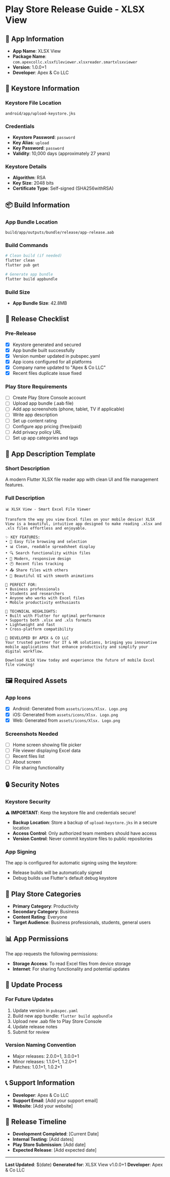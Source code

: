 # Play Store Release Guide - XLSX View

## 📱 App Information
- **App Name**: XLSX View
- **Package Name**: `com.apexcollc.xlsxfileviewer.xlsxreader.smartxlsxviewer`
- **Version**: 1.0.0+1
- **Developer**: Apex & Co LLC

## 🔐 Keystore Information

### Keystore File Location
```
android/app/upload-keystore.jks
```

### Credentials
- **Keystore Password**: `password`
- **Key Alias**: `upload`
- **Key Password**: `password`
- **Validity**: 10,000 days (approximately 27 years)

### Keystore Details
- **Algorithm**: RSA
- **Key Size**: 2048 bits
- **Certificate Type**: Self-signed (SHA256withRSA)

## 📦 Build Information

### App Bundle Location
```
build/app/outputs/bundle/release/app-release.aab
```

### Build Commands
```bash
# Clean build (if needed)
flutter clean
flutter pub get

# Generate app bundle
flutter build appbundle
```

### Build Size
- **App Bundle Size**: 42.8MB

## 🚀 Release Checklist

### Pre-Release
- [x] Keystore generated and secured
- [x] App bundle built successfully
- [x] Version number updated in pubspec.yaml
- [x] App icons configured for all platforms
- [x] Company name updated to "Apex & Co LLC"
- [x] Recent files duplicate issue fixed

### Play Store Requirements
- [ ] Create Play Store Console account
- [ ] Upload app bundle (.aab file)
- [ ] Add app screenshots (phone, tablet, TV if applicable)
- [ ] Write app description
- [ ] Set up content rating
- [ ] Configure app pricing (free/paid)
- [ ] Add privacy policy URL
- [ ] Set up app categories and tags

## 📝 App Description Template

### Short Description
A modern Flutter XLSX file reader app with clean UI and file management features.

### Full Description
```
📊 XLSX View - Smart Excel File Viewer

Transform the way you view Excel files on your mobile device! XLSX View is a beautiful, intuitive app designed to make reading .xlsx and .xls files effortless and enjoyable.

✨ KEY FEATURES:
• 📁 Easy file browsing and selection
• 📊 Clean, readable spreadsheet display
• 🔍 Search functionality within files
• 📱 Modern, responsive design
• 🕐 Recent files tracking
• 📤 Share files with others
• 🌙 Beautiful UI with smooth animations

🎯 PERFECT FOR:
• Business professionals
• Students and researchers
• Anyone who works with Excel files
• Mobile productivity enthusiasts

🔧 TECHNICAL HIGHLIGHTS:
• Built with Flutter for optimal performance
• Supports both .xlsx and .xls formats
• Lightweight and fast
• Cross-platform compatibility

📱 DEVELOPED BY APEX & CO LLC
Your trusted partner for IT & HR solutions, bringing you innovative mobile applications that enhance productivity and simplify your digital workflow.

Download XLSX View today and experience the future of mobile Excel file viewing!
```

## 🖼️ Required Assets

### App Icons
- [x] Android: Generated from `assets/icons/Xlsx. Logo.png`
- [x] iOS: Generated from `assets/icons/Xlsx. Logo.png`
- [x] Web: Generated from `assets/icons/Xlsx. Logo.png`

### Screenshots Needed
- [ ] Home screen showing file picker
- [ ] File viewer displaying Excel data
- [ ] Recent files list
- [ ] About screen
- [ ] File sharing functionality

## 🔒 Security Notes

### Keystore Security
⚠️ **IMPORTANT**: Keep the keystore file and credentials secure!

- **Backup Location**: Store a backup of `upload-keystore.jks` in a secure location
- **Access Control**: Only authorized team members should have access
- **Version Control**: Never commit keystore files to public repositories

### App Signing
The app is configured for automatic signing using the keystore:
- Release builds will be automatically signed
- Debug builds use Flutter's default debug keystore

## 🏪 Play Store Categories
- **Primary Category**: Productivity
- **Secondary Category**: Business
- **Content Rating**: Everyone
- **Target Audience**: Business professionals, students, general users

## 📊 App Permissions
The app requests the following permissions:
- **Storage Access**: To read Excel files from device storage
- **Internet**: For sharing functionality and potential updates

## 🔄 Update Process

### For Future Updates
1. Update version in `pubspec.yaml`
2. Build new app bundle: `flutter build appbundle`
3. Upload new .aab file to Play Store Console
4. Update release notes
5. Submit for review

### Version Naming Convention
- Major releases: 2.0.0+1, 3.0.0+1
- Minor releases: 1.1.0+1, 1.2.0+1
- Patches: 1.0.1+1, 1.0.2+1

## 📞 Support Information
- **Developer**: Apex & Co LLC
- **Support Email**: [Add your support email]
- **Website**: [Add your website]

## 📅 Release Timeline
- **Development Completed**: [Current Date]
- **Internal Testing**: [Add dates]
- **Play Store Submission**: [Add date]
- **Expected Release**: [Add expected date]

---

**Last Updated**: $(date)
**Generated for**: XLSX View v1.0.0+1
**Developer**: Apex & Co LLC
